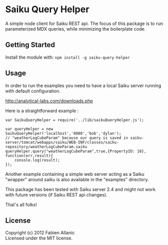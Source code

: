 Saiku Query Helper
==========

A simple node client for Saiku REST api. 
The focus of this package is to run parameterized MDX queries, while minimizing the boilerplate code.

## Getting Started
Install the module with: `npm install -g saiku-query-helper`

## Usage
In order to run the examples you need to have a local Saiku server running with default configuration.

http://analytical-labs.com/downloads.php

Here is a straightforward example :

    var SaikuQueryHelper = require('../lib/saikuQueryHelper.js');
    
    var queryHelper = new SaikuQueryHelper('localhost','8080','bob','dylan');
    // "weatherLogCubeParam" because our query is saved in saiku-server/tomcat/webapps/saiku/WEB-INF/classes/saiku-repository/weatherLogCubeParam.saiku
    queryHelper.query("weatherLogCubeParam",true,{PropertyID: 10}, function(err,result){
        console.log(result);
    });


Another example containing a simple web server acting as a Saiku "wrapper" around saiku is also available in the "examples" directory.

This package has been tested with Saiku server 2.4 and might not work with future versions (if Saiku REST api changes).

That's all folks!

## License
Copyright (c) 2012 Fabien Allanic  
Licensed under the MIT license.